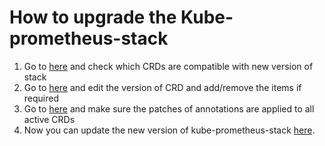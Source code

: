 # How to upgrade the Kube-prometheus-stack

1. Go to [here](https://github.com/prometheus-community/helm-charts/tree/main/charts/kube-prometheus-stack) and check which CRDs are compatible with new version of stack
2. Go to [here](kustomization.yaml) and edit the version of CRD and add/remove the items if required
3. Go to [here](annotaions/argocd-annotations.yaml) and make sure the patches of annotations are applied to all active CRDs
4. Now you can update the new version of kube-prometheus-stack [here](Chart.yaml). 
